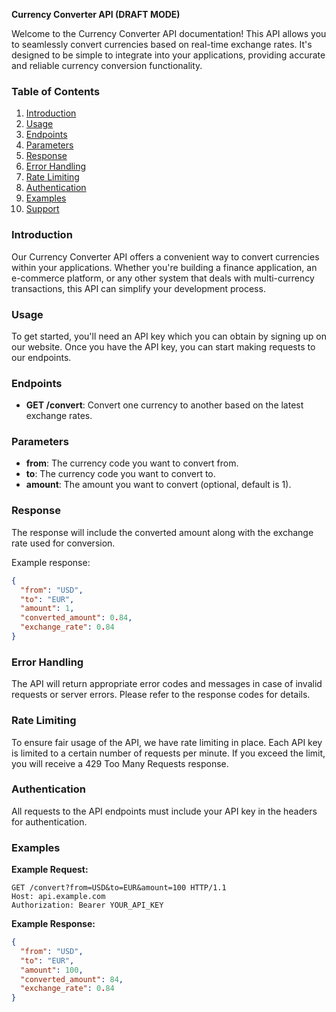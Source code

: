 **Currency Converter API  (DRAFT MODE)**

Welcome to the Currency Converter API documentation! This API allows you to seamlessly convert currencies based on real-time exchange rates. It's designed to be simple to integrate into your applications, providing accurate and reliable currency conversion functionality.

### Table of Contents
1. [Introduction](#introduction)
2. [Usage](#usage)
3. [Endpoints](#endpoints)
4. [Parameters](#parameters)
5. [Response](#response)
6. [Error Handling](#error-handling)
7. [Rate Limiting](#rate-limiting)
8. [Authentication](#authentication)
9. [Examples](#examples)
10. [Support](#support)

### Introduction
Our Currency Converter API offers a convenient way to convert currencies within your applications. Whether you're building a finance application, an e-commerce platform, or any other system that deals with multi-currency transactions, this API can simplify your development process.

### Usage
To get started, you'll need an API key which you can obtain by signing up on our website. Once you have the API key, you can start making requests to our endpoints.

### Endpoints
- **GET /convert**: Convert one currency to another based on the latest exchange rates.

### Parameters
- **from**: The currency code you want to convert from.
- **to**: The currency code you want to convert to.
- **amount**: The amount you want to convert (optional, default is 1).

### Response
The response will include the converted amount along with the exchange rate used for conversion.

Example response:
```json
{
  "from": "USD",
  "to": "EUR",
  "amount": 1,
  "converted_amount": 0.84,
  "exchange_rate": 0.84
}
```

### Error Handling
The API will return appropriate error codes and messages in case of invalid requests or server errors. Please refer to the response codes for details.

### Rate Limiting
To ensure fair usage of the API, we have rate limiting in place. Each API key is limited to a certain number of requests per minute. If you exceed the limit, you will receive a 429 Too Many Requests response.

### Authentication
All requests to the API endpoints must include your API key in the headers for authentication.

### Examples
**Example Request:**
```http
GET /convert?from=USD&to=EUR&amount=100 HTTP/1.1
Host: api.example.com
Authorization: Bearer YOUR_API_KEY
```

**Example Response:**
```json
{
  "from": "USD",
  "to": "EUR",
  "amount": 100,
  "converted_amount": 84,
  "exchange_rate": 0.84
}
```
